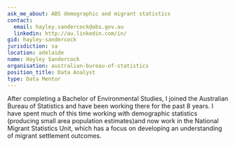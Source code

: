 ```yaml
---
ask_me_about: ABS demographic and migrant statistics
contact:
  email: hayley.sandercock@abs.gov.au
  linkedin: http://au.linkedin.com/in/
gid: hayley-sandercock
jurisdiction: sa
location: adelaide
name: Hayley Sandercock
organisation: australian-bureau-of-statistics
position_title: Data Analyst
type: Data Mentor
---
```


After completing a Bachelor of Environmental Studies, I joined the Australian Bureau of Statistics and have been working there for the past 8 years. I have spent much of this time working with demographic statistics (producing small area population estimates)and now work in the National Migrant Statistics Unit, which has a focus on developing an understanding of migrant settlement outcomes.